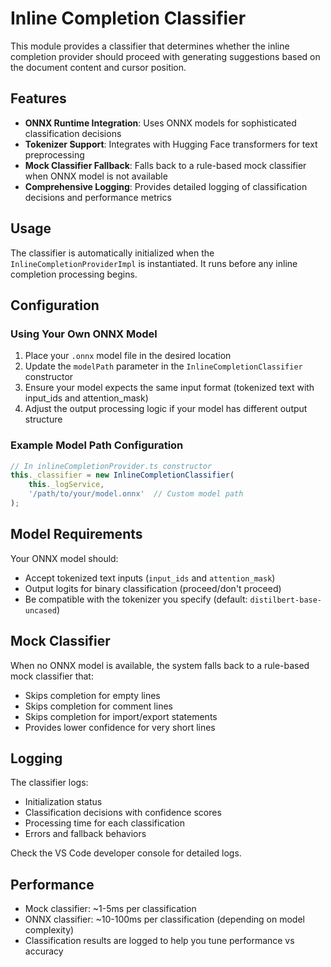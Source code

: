 # Inline Completion Classifier

This module provides a classifier that determines whether the inline completion provider should proceed with generating suggestions based on the document content and cursor position.

## Features

- **ONNX Runtime Integration**: Uses ONNX models for sophisticated classification decisions
- **Tokenizer Support**: Integrates with Hugging Face transformers for text preprocessing
- **Mock Classifier Fallback**: Falls back to a rule-based mock classifier when ONNX model is not available
- **Comprehensive Logging**: Provides detailed logging of classification decisions and performance metrics

## Usage

The classifier is automatically initialized when the `InlineCompletionProviderImpl` is instantiated. It runs before any inline completion processing begins.

## Configuration

### Using Your Own ONNX Model

1. Place your `.onnx` model file in the desired location
2. Update the `modelPath` parameter in the `InlineCompletionClassifier` constructor
3. Ensure your model expects the same input format (tokenized text with input_ids and attention_mask)
4. Adjust the output processing logic if your model has different output structure

### Example Model Path Configuration

```typescript
// In inlineCompletionProvider.ts constructor
this._classifier = new InlineCompletionClassifier(
    this._logService,
    '/path/to/your/model.onnx'  // Custom model path
);
```

## Model Requirements

Your ONNX model should:
- Accept tokenized text inputs (`input_ids` and `attention_mask`)
- Output logits for binary classification (proceed/don't proceed)
- Be compatible with the tokenizer you specify (default: `distilbert-base-uncased`)

## Mock Classifier

When no ONNX model is available, the system falls back to a rule-based mock classifier that:
- Skips completion for empty lines
- Skips completion for comment lines
- Skips completion for import/export statements
- Provides lower confidence for very short lines

## Logging

The classifier logs:
- Initialization status
- Classification decisions with confidence scores
- Processing time for each classification
- Errors and fallback behaviors

Check the VS Code developer console for detailed logs.

## Performance

- Mock classifier: ~1-5ms per classification
- ONNX classifier: ~10-100ms per classification (depending on model complexity)
- Classification results are logged to help you tune performance vs accuracy